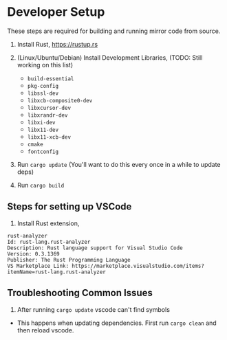 # Developer Setup

These steps are required for building and running mirror code from source.

1) Install Rust, https://rustup.rs
2) (Linux/Ubuntu/Debian) Install Development Libraries, (TODO: Still working on this list)
    - `build-essential`
    - `pkg-config`
    - `libssl-dev`
    - `libxcb-composite0-dev`
    - `libxcursor-dev`
    - `libxrandr-dev`
    - `libxi-dev`
    - `libx11-dev`
    - `libx11-xcb-dev`
    - `cmake`
    - `fontconfig`

3) Run `cargo update` (You'll want to do this every once in a while to update deps)
4) Run `cargo build`

## Steps for setting up VSCode 

1) Install Rust extension, 
```
rust-analyzer
Id: rust-lang.rust-analyzer
Description: Rust language support for Visual Studio Code
Version: 0.3.1369
Publisher: The Rust Programming Language 
VS Marketplace Link: https://marketplace.visualstudio.com/items?itemName=rust-lang.rust-analyzer
```

## Troubleshooting Common Issues

1) After running `cargo update` vscode can't find symbols
- This happens when updating dependencies. First run `cargo clean` and then reload vscode. 
